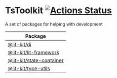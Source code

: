 # TsToolkit [![Actions Status](https://github.com/deebloo/lit-kit/workflows/CI/badge.svg)](https://github.com/deebloo/lit-kit/actions)

A set of packages for helping with development

| Package                                              |
| ---------------------------------------------------- |
| [@lit-kit/di](packages/di)                           |
| [@lit-kit/lit-framework](packages/lit-framework)     |
| [@lit-kit/state-container](packages/state-container) |
| [@lit-kit/type-utils](packages/type-utils)           |
